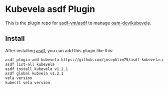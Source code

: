 # Kubevela asdf Plugin

This is the plugin repo for [asdf-vm/asdf](https://github.com/asdf-vm/asdf.git)
to manage [oam-dev/kubevela](https://github.com/oam-dev/kubevela.git).

## Install

After installing [asdf](https://github.com/asdf-vm/asdf),
you can add this plugin like this:

```bash
asdf plugin-add kubevela https://github.com/josephlim75/asdf-kubevela.git
asdf list-all kubevela
asdf install kubevela v1.2.1
asdf global kubvela v1.2.1
vela version
kubectl vela version
`````